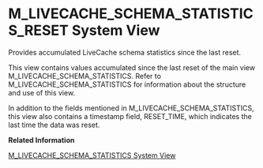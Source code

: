 <!-- loio20b39b98751910148b9c9ad78dbcec3f -->

# M\_LIVECACHE\_SCHEMA\_STATISTICS\_RESET System View

Provides accumulated LiveCache schema statistics since the last reset.



This view contains values accumulated since the last reset of the main view M\_LIVECACHE\_SCHEMA\_STATISTICS. Refer to M\_LIVECACHE\_SCHEMA\_STATISTICS for information about the structure and use of this view.

In addition to the fields mentioned in M\_LIVECACHE\_SCHEMA\_STATISTICS, this view also contains a timestamp field, RESET\_TIME, which indicates the last time the data was reset.

**Related Information**  


[M\_LIVECACHE\_SCHEMA\_STATISTICS System View](m-livecache-schema-statistics-system-view-20b3778.md "Provides accumulated liveCache schema statistics.")

